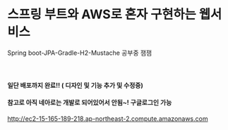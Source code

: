 # 스프링 부트와 AWS로 혼자 구현하는 웹서비스
Spring boot-JPA-Gradle-H2-Mustache 공부중 잼잼
<br><br><br>
       
       
       
       

#### 일단 배포까지 완료!! ( 디자인 및 기능 추가 및 수정중)     
#### 참고로 아직 네아로는 개발로 되어있어서 안됨~! 구글로그인 가능     
http://ec2-15-165-189-218.ap-northeast-2.compute.amazonaws.com
